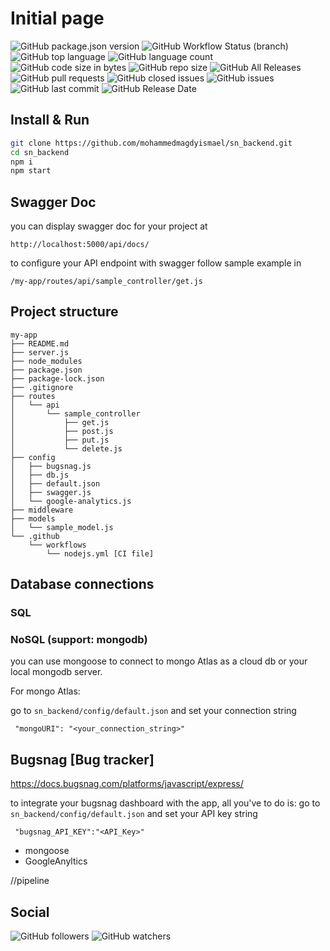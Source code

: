
# Initial page

<div style="display: inline-block !important;"><img alt="GitHub package.json version" src="https://img.shields.io/github/package-json/v/mohammedmagdyismael/sn_backend"></div>
<div style="display: inline-block;"><img alt="GitHub Workflow Status (branch)" src="https://img.shields.io/github/workflow/status/mohammedmagdyismael/sn_backend/Node.js CI/master"></div>
<div style="display: inline-block;"><img alt="GitHub top language" src="https://img.shields.io/github/languages/top/mohammedmagdyismael/sn_backend"></div>
<div style="display: inline-block;"><img alt="GitHub language count" src="https://img.shields.io/github/languages/count/mohammedmagdyismael/sn_backend"></div>
<div style="display: inline-block;"><img alt="GitHub code size in bytes" src="https://img.shields.io/github/languages/code-size/mohammedmagdyismael/sn_backend"></div>
<div style="display: inline-block;"><img alt="GitHub repo size" src="https://img.shields.io/github/repo-size/mohammedmagdyismael/sn_backend"></div>
<div style="display: inline-block;"><img alt="GitHub All Releases" src="https://img.shields.io/github/downloads/mohammedmagdyismael/sn_backend/total"></div>
<div style="display: inline-block;"><img alt="GitHub pull requests" src="https://img.shields.io/github/issues-pr/mohammedmagdyismael/sn_backend"></div>
<div style="display: inline-block;"><img alt="GitHub closed issues" src="https://img.shields.io/github/issues-closed/mohammedmagdyismael/sn_backend"></div>
<div style="display: inline-block;"><img alt="GitHub issues" src="https://img.shields.io/github/issues/mohammedmagdyismael/sn_backend"></div>
<div style="display: inline-block;"><img alt="GitHub last commit" src="https://img.shields.io/github/last-commit/mohammedmagdyismael/sn_backend"></div>
<div style="display: inline-block;"><img alt="GitHub Release Date" src="https://img.shields.io/github/release-date/mohammedmagdyismael/sn_backend"></div>


## Install & Run
```sh
git clone https://github.com/mohammedmagdyismael/sn_backend.git
cd sn_backend
npm i
npm start
```

## Swagger Doc

you can display swagger doc for your project at 
```
http://localhost:5000/api/docs/
```

to configure your API endpoint with swagger follow sample example in
```
/my-app/routes/api/sample_controller/get.js
```

## Project structure
```
my-app
├── README.md
├── server.js
├── node_modules
├── package.json
├── package-lock.json
├── .gitignore
├── routes
│   └── api
│       └── sample_controller
│           ├── get.js
│           ├── post.js
│           ├── put.js
│           └── delete.js
├── config
│   ├── bugsnag.js
│   ├── db.js
│   ├── default.json
│   ├── swagger.js
│   └── google-analytics.js
├── middleware
├── models
│   └── sample_model.js
└── .github
    └── workflows
        └── nodejs.yml [CI file]
```

## Database connections
### SQL

### NoSQL (support: mongodb)

you can use mongoose to connect to mongo Atlas as a cloud db or your local mongodb server.

For mongo Atlas:

go to ```sn_backend/config/default.json``` and set your connection string

```
 "mongoURI": "<your_connection_string>"
```


## Bugsnag [Bug tracker]
https://docs.bugsnag.com/platforms/javascript/express/

to integrate your bugsnag dashboard with the app, all you've to do is:
go to ```sn_backend/config/default.json``` and set your API key string

```
 "bugsnag_API_KEY":"<API_Key>"
```


* mongoose
* GoogleAnyltics


//pipeline

## Social
![GitHub followers](https://img.shields.io/github/followers/mohammedmagdyismael?style=social)
![GitHub watchers](https://img.shields.io/github/watchers/mohammedmagdyismael/sn_backend?style=social)
